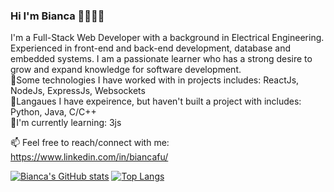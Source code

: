 ### Hi I'm Bianca 👋👩🏻‍💻

I'm a Full-Stack Web Developer with a background in Electrical Engineering. Experienced in front-end and back-end development, database and embedded systems. 
I am a passionate learner who has a strong desire to grow and expand knowledge for software development.  <br>
🍏Some technologies I have worked with in projects includes: ReactJs, NodeJs, ExpressJs, Websockets <br>
🍊Langaues I have expeirence, but haven't built a project with includes: Python, Java, C/C++ <br>
🍋I'm currently learning: 3js <br>

📫 Feel free to reach/connect with me: https://www.linkedin.com/in/biancafu/

[![Bianca's GitHub stats](https://github-readme-stats.vercel.app/api?username=biancafu&show_icons=true&theme=radical)](https://github.com/anuraghazra/github-readme-stats)
[![Top Langs](https://github-readme-stats.vercel.app/api/top-langs/?username=biancafu&layout=compact)](https://github.com/anuraghazra/github-readme-stats)
<!--
**biancafu/biancafu** is a ✨ _special_ ✨ repository because its `README.md` (this file) appears on your GitHub profile.

Here are some ideas to get you started:

- 🔭 I’m currently working on ...
- 🌱 I’m currently learning ...
- 👯 I’m looking to collaborate on ...
- 🤔 I’m looking for help with ...
- 💬 Ask me about ...
- 📫 How to reach me: ...
- 😄 Pronouns: ...
- ⚡ Fun fact: ...
-->
